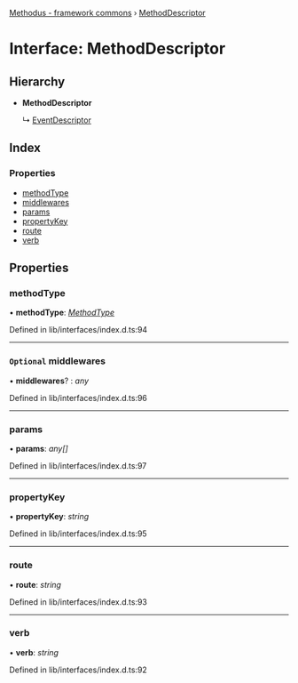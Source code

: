 [Methodus - framework commons](../globals.md) › [MethodDescriptor](modules/framework/common/methoddescriptor.md)

# Interface: MethodDescriptor

## Hierarchy

* **MethodDescriptor**

  ↳ [EventDescriptor](modules/framework/common/eventdescriptor.md)

## Index

### Properties

* [methodType](modules/framework/common/methoddescriptor.md#methodtype)
* [middlewares](modules/framework/common/methoddescriptor.md#optional-middlewares)
* [params](modules/framework/common/methoddescriptor.md#params)
* [propertyKey](modules/framework/common/methoddescriptor.md#propertykey)
* [route](modules/framework/common/methoddescriptor.md#route)
* [verb](modules/framework/common/methoddescriptor.md#verb)

## Properties

###  methodType

• **methodType**: *[MethodType](../enums/methodtype.md)*

Defined in lib/interfaces/index.d.ts:94

___

### `Optional` middlewares

• **middlewares**? : *any*

Defined in lib/interfaces/index.d.ts:96

___

###  params

• **params**: *any[]*

Defined in lib/interfaces/index.d.ts:97

___

###  propertyKey

• **propertyKey**: *string*

Defined in lib/interfaces/index.d.ts:95

___

###  route

• **route**: *string*

Defined in lib/interfaces/index.d.ts:93

___

###  verb

• **verb**: *string*

Defined in lib/interfaces/index.d.ts:92
